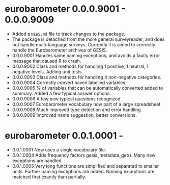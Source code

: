# eurobarometer 0.0.0.9001 - 0.0.0.9009

* Added a `NEWS.md` file to track changes to the package.
* The package is detached from the more general surveyreader, and does not handle multi-language surveys. Currently it is aimed to correctly handle the Eurobarometer archives of GESIS.
* 0.0.0.9001 Handles same naming exceptions, and avoids a faulty error message that caused R to crash.
* 0.0.0.9002 Class and methods for handling 1 positive, 1 neutral, 1 negative levels. Adding unit tests. 
* 0.0.0.9003 Class and methods for handling 4 non-negative categories.
* 0.0.0.9004 Correctly convert haven labelled variables.
* 0.0.0.9005 % of variables that can be automatically converted added to summary. Added a few typical answer options.
* 0.0.0.9006 A few new typical questions recognized.
* 0.0.0.9007 Eurobarometer vocabulary now part of a large spreadsheet
* 0.0.0.9008 Much improved type detection and error handling 
* 0.0.0.9009 Improved name suggestion, better conversions. 

# eurobarometer 0.0.1.0001 -
* 0.0.1.0001 Now uses a single vocabulary file. 
* 0.0.1.0004 Adds frequency factors gesis_metadata_get(). Many new exceptions are handled.
* 0.0.1.0005 Very long functions are simplified and separated to smaller units. Further naming exceptions are added. Naming exceptions are matched first exactly than partially.
